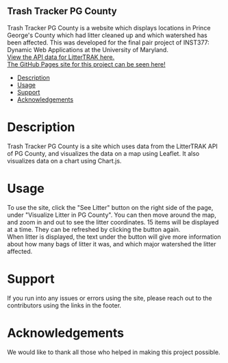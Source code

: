 ## Trash Tracker PG County<br>
Trash Tracker PG County is a website which displays locations in Prince
George's County which had litter cleaned up and which watershed has been affected. This was developed for the final pair project
of INST377: Dynamic Web Applications at the University of Maryland.<br>
[View the API data for LitterTRAK here.](https://data.princegeorgescountymd.gov/Environment/LitterTRAK/9tsa-iner)<br>
[The GitHub Pages site for this project can be seen here!](https://yyang7171.github.io/377-Group-Project/)

- [Description](#description)
- [Usage](#usage)
- [Support](#support)
- [Acknowledgements](#acknowledgements)

# Description
Trash Tracker PG County is a site which uses data from the LitterTRAK API of PG County,
and visualizes the data on a map using Leaflet. It also visualizes data on a chart using Chart.js. 

# Usage
To use the site, click the "See Litter" button on the right side of the page, under "Visualize
Litter in PG County". You can then move around the map, and zoom in and out to see the litter coordinates.
15 items will be displayed at a time. They can be refreshed by clicking the button again.<br>
When litter is displayed, the text under the button will give more information about how many bags of litter it was, and which major watershed the litter affected.<br>

# Support
If you run into any issues or errors using the site, please reach out to the contributors using the links in the footer.

# Acknowledgements
We would like to thank all those who helped in making this project possible.